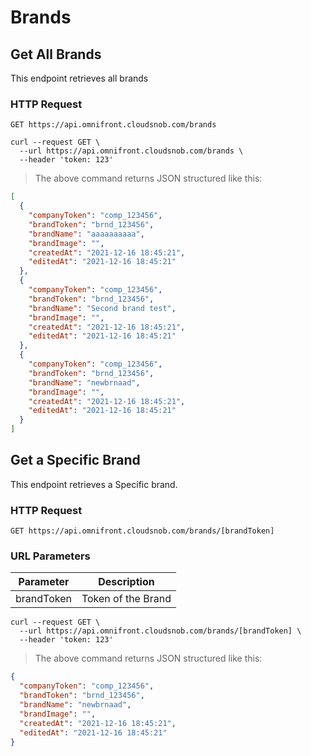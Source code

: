 # Brands

## Get All Brands

This endpoint retrieves all brands

### HTTP Request

`GET https://api.omnifront.cloudsnob.com/brands`

```shell
curl --request GET \
  --url https://api.omnifront.cloudsnob.com/brands \
  --header 'token: 123'
```

> The above command returns JSON structured like this:

```json
[
  {
    "companyToken": "comp_123456",
    "brandToken": "brnd_123456",
    "brandName": "aaaaaaaaaa",
    "brandImage": "",
    "createdAt": "2021-12-16 18:45:21",
    "editedAt": "2021-12-16 18:45:21"
  },
  {
    "companyToken": "comp_123456",
    "brandToken": "brnd_123456",
    "brandName": "Second brand test",
    "brandImage": "",
    "createdAt": "2021-12-16 18:45:21",
    "editedAt": "2021-12-16 18:45:21"
  },
  {
    "companyToken": "comp_123456",
    "brandToken": "brnd_123456",
    "brandName": "newbrnaad",
    "brandImage": "",
    "createdAt": "2021-12-16 18:45:21",
    "editedAt": "2021-12-16 18:45:21"
  }
]
```

## Get a Specific Brand

This endpoint retrieves a Specific brand.

### HTTP Request

`GET https://api.omnifront.cloudsnob.com/brands/[brandToken]`

### URL Parameters

| Parameter  | Description        |
| ---------- | ------------------ |
| brandToken | Token of the Brand |

```shell
curl --request GET \
  --url https://api.omnifront.cloudsnob.com/brands/[brandToken] \
  --header 'token: 123'
```

> The above command returns JSON structured like this:

```json
{
  "companyToken": "comp_123456",
  "brandToken": "brnd_123456",
  "brandName": "newbrnaad",
  "brandImage": "",
  "createdAt": "2021-12-16 18:45:21",
  "editedAt": "2021-12-16 18:45:21"
}
```

